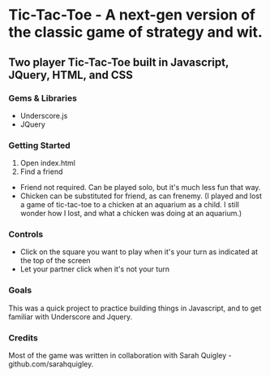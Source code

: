 Tic-Tac-Toe - A next-gen version of the classic game of strategy and wit.
===

Two player Tic-Tac-Toe built in Javascript, JQuery, HTML, and CSS
---

### Gems & Libraries

*  Underscore.js
*  JQuery

### Getting Started

1.  Open index.html
2.  Find a friend
  *  Friend not required. Can be played solo, but it's much less fun that way.
  *  Chicken can be substituted for friend, as can frenemy. (I played and lost a game of tic-tac-toe to a chicken at an aquarium as a child. I still wonder how I lost, and what a chicken was doing at an aquarium.)

### Controls

*  Click on the square you want to play when it's your turn as indicated at the top of the screen
*  Let your partner click when it's not your turn

### Goals

This was a quick project to practice building things in Javascript, and to get familiar with Underscore and Jquery.

### Credits

Most of the game was written in collaboration with Sarah Quigley - github.com/sarahquigley.